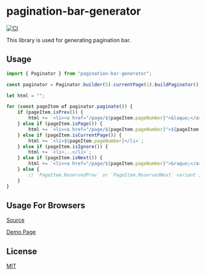 pagination-bar-generator
==========

[![CI](https://github.com/magiclen/ts-paginator/actions/workflows/ci.yml/badge.svg)](https://github.com/magiclen/ts-paginator/actions/workflows/ci.yml)

This library is used for generating pagination bar.

## Usage

```typescript
import { Paginator } from "pagination-bar-generator";

const paginator = Paginator.builder(5).currentPage(1).buildPaginator();

let html = "";

for (const pageItem of paginator.paginate()) {
    if (pageItem.isPrev()) {
        html += `<li><a href="/page/${pageItem.pageNumber}">&laquo;</a></li>`;
    } else if (pageItem.isPage()) {
        html += `<li><a href="/page/${pageItem.pageNumber}">${pageItem.pageNumber}</a></li>`;
    } else if (pageItem.isCurrentPage()) {
        html += `<li>${pageItem.pageNumber}</li>`;
    } else if (pageItem.isIgnore()) {
        html += `<li>...</li>`;
    } else if (pageItem.isNext()) {
        html += `<li><a href="/page/${pageItem.pageNumber}">&raquo;</a></li>`;
    } else {
        // `PageItem.ReservedPrev` or `PageItem.ReservedNext` variant is used only when the `hasPrev` option or the `hasNext` option is set to `YesNoDepends.Yes`.
    }
}
```

## Usage For Browsers

[Source](demo.html)

[Demo Page](https://rawcdn.githack.com/magiclen/ts-paginator/master/demo.html)

## License

[MIT](LICENSE)